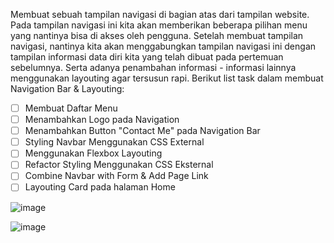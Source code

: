 Membuat sebuah tampilan navigasi di bagian atas dari tampilan website. Pada tampilan navigasi ini kita akan memberikan beberapa pilihan menu yang nantinya bisa di akses oleh pengguna. Setelah membuat tampilan navigasi, nantinya kita akan menggabungkan tampilan navigasi ini dengan tampilan informasi data diri kita yang telah dibuat pada pertemuan sebelumnya. Serta adanya penambahan informasi - informasi lainnya menggunakan layouting agar tersusun rapi. Berikut list task dalam membuat Navigation Bar & Layouting:

- [ ] Membuat Daftar Menu
- [ ] Menambahkan Logo pada Navigation
- [ ] Menambahkan Button "Contact Me" pada Navigation Bar
- [ ] Styling Navbar Menggunakan CSS External
- [ ] Menggunakan Flexbox Layouting
- [ ] Refactor Styling Menggunakan CSS Eksternal
- [ ] Combine Navbar with Form & Add Page Link
- [ ] Layouting Card pada halaman Home

![image](https://raw.githubusercontent.com/DumbwaysDotId/project-management-template/main/assets/day-3-navbar-and-layouting-home.png)

![image](https://raw.githubusercontent.com/DumbwaysDotId/project-management-template/main/assets/day-3-navbar-and-layouting-contact-form.png)
